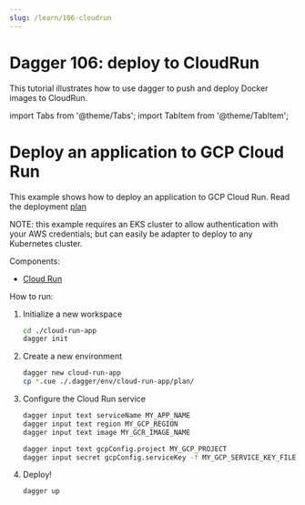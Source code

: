 ```yaml
---
slug: /learn/106-cloudrun
---
```


# Dagger 106: deploy to CloudRun

This tutorial illustrates how to use dagger to push and deploy Docker
images to CloudRun.

import Tabs from '@theme/Tabs';
import TabItem from '@theme/TabItem';

# Deploy an application to GCP Cloud Run

This example shows how to deploy an application to GCP Cloud Run. Read the deployment [plan](https://github.com/dagger/dagger/tree/main/examples/cloud-run-app)

NOTE: this example requires an EKS cluster to allow authentication with your AWS credentials; but can easily be adapter to deploy to any Kubernetes cluster.

Components:

- [Cloud Run](https://cloud.google.com/run)

How to run:

1. Initialize a new workspace

   ```sh
   cd ./cloud-run-app
   dagger init
   ```

2. Create a new environment

   ```sh
   dagger new cloud-run-app
   cp *.cue ./.dagger/env/cloud-run-app/plan/
   ```

3. Configure the Cloud Run service

   ```sh
   dagger input text serviceName MY_APP_NAME
   dagger input text region MY_GCP_REGION
   dagger input text image MY_GCR_IMAGE_NAME

   dagger input text gcpConfig.project MY_GCP_PROJECT
   dagger input secret gcpConfig.serviceKey -f MY_GCP_SERVICE_KEY_FILE
   ```

4. Deploy!

   ```sh
   dagger up
   ```

